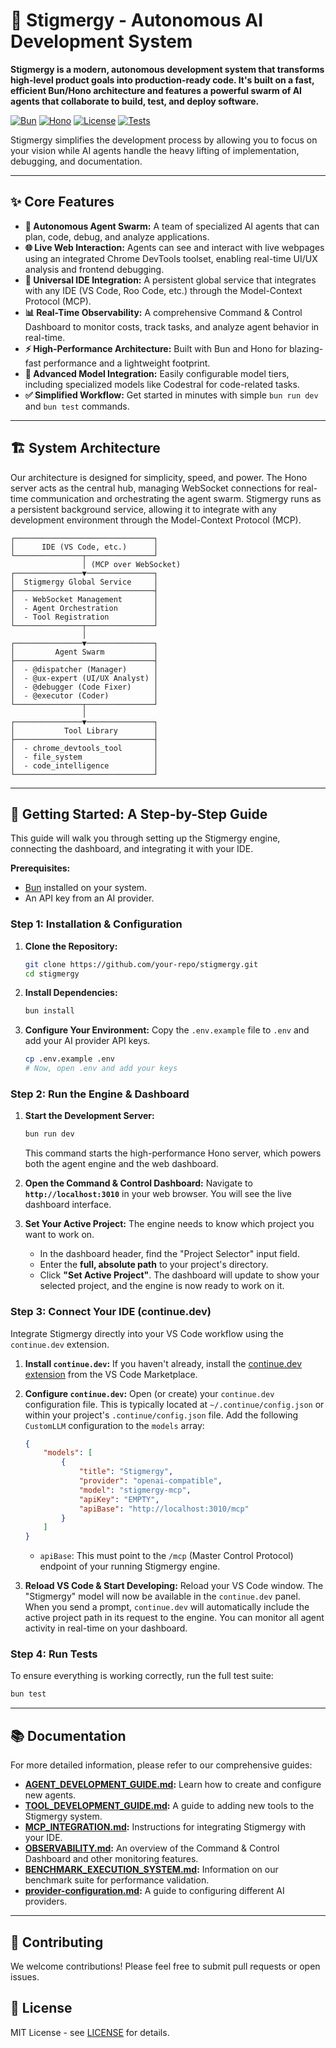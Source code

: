 # 🚀 Stigmergy - Autonomous AI Development System

**Stigmergy is a modern, autonomous development system that transforms high-level product goals into production-ready code. It's built on a fast, efficient Bun/Hono architecture and features a powerful swarm of AI agents that collaborate to build, test, and deploy software.**

[![Bun](https://img.shields.io/badge/Bun-1.x-yellow.svg)](https://bun.sh/)
[![Hono](https://img.shields.io/badge/Hono-4.x-orange.svg)](https://hono.dev/)
[![License](https://img.shields.io/badge/License-MIT-blue.svg)](LICENSE)
[![Tests](https://img.shields.io/badge/Tests-Passing-brightgreen.svg)](#-testing)

Stigmergy simplifies the development process by allowing you to focus on your vision while AI agents handle the heavy lifting of implementation, debugging, and documentation.

---

## ✨ Core Features

-   **🤖 Autonomous Agent Swarm:** A team of specialized AI agents that can plan, code, debug, and analyze applications.
-   **🌐 Live Web Interaction:** Agents can see and interact with live webpages using an integrated Chrome DevTools toolset, enabling real-time UI/UX analysis and frontend debugging.
-   **🔌 Universal IDE Integration:** A persistent global service that integrates with any IDE (VS Code, Roo Code, etc.) through the Model-Context Protocol (MCP).
-   **📊 Real-Time Observability:** A comprehensive Command & Control Dashboard to monitor costs, track tasks, and analyze agent behavior in real-time.
-   **⚡️ High-Performance Architecture:** Built with Bun and Hono for blazing-fast performance and a lightweight footprint.
-   **🧠 Advanced Model Integration:** Easily configurable model tiers, including specialized models like Codestral for code-related tasks.
-   **✅ Simplified Workflow:** Get started in minutes with simple `bun run dev` and `bun test` commands.

---

## 🏗️ System Architecture

Our architecture is designed for simplicity, speed, and power. The Hono server acts as the central hub, managing WebSocket connections for real-time communication and orchestrating the agent swarm. Stigmergy runs as a persistent background service, allowing it to integrate with any development environment through the Model-Context Protocol (MCP).

```
┌───────────────────────────────┐
│      IDE (VS Code, etc.)      │
└───────────────┬───────────────┘
                │ (MCP over WebSocket)
┌───────────────▼───────────────┐
│  Stigmergy Global Service     │
├───────────────────────────────┤
│  - WebSocket Management       │
│  - Agent Orchestration        │
│  - Tool Registration          │
└───────────────┬───────────────┘
                │
┌───────────────▼───────────────┐
│         Agent Swarm           │
├───────────────────────────────┤
│  - @dispatcher (Manager)      │
│  - @ux-expert (UI/UX Analyst) │
│  - @debugger (Code Fixer)     │
│  - @executor (Coder)          │
└───────────────┬───────────────┘
                │
┌───────────────▼───────────────┐
│           Tool Library        │
├───────────────────────────────┤
│  - chrome_devtools_tool       │
│  - file_system                │
│  - code_intelligence          │
└───────────────────────────────┘
```

---

## 🚀 Getting Started: A Step-by-Step Guide

This guide will walk you through setting up the Stigmergy engine, connecting the dashboard, and integrating it with your IDE.

**Prerequisites:**
*   [Bun](https://bun.sh/) installed on your system.
*   An API key from an AI provider.

### **Step 1: Installation & Configuration**

1.  **Clone the Repository:**
    ```bash
    git clone https://github.com/your-repo/stigmergy.git
    cd stigmergy
    ```

2.  **Install Dependencies:**
    ```bash
    bun install
    ```

3.  **Configure Your Environment:**
    Copy the `.env.example` file to `.env` and add your AI provider API keys.
    ```bash
    cp .env.example .env
    # Now, open .env and add your keys
    ```

### **Step 2: Run the Engine & Dashboard**

1.  **Start the Development Server:**
    ```bash
    bun run dev
    ```
    This command starts the high-performance Hono server, which powers both the agent engine and the web dashboard.

2.  **Open the Command & Control Dashboard:**
    Navigate to **`http://localhost:3010`** in your web browser. You will see the live dashboard interface.

3.  **Set Your Active Project:**
    The engine needs to know which project you want to work on.
    *   In the dashboard header, find the "Project Selector" input field.
    *   Enter the **full, absolute path** to your project's directory.
    *   Click **"Set Active Project"**. The dashboard will update to show your selected project, and the engine is now ready to work on it.

### **Step 3: Connect Your IDE (continue.dev)**

Integrate Stigmergy directly into your VS Code workflow using the `continue.dev` extension.

1.  **Install `continue.dev`:**
    If you haven't already, install the [continue.dev extension](https://marketplace.visualstudio.com/items?itemName=Continue.continue) from the VS Code Marketplace.

2.  **Configure `continue.dev`:**
    Open (or create) your `continue.dev` configuration file. This is typically located at `~/.continue/config.json` or within your project's `.continue/config.json` file. Add the following `CustomLLM` configuration to the `models` array:

    ```json
    {
        "models": [
            {
                "title": "Stigmergy",
                "provider": "openai-compatible",
                "model": "stigmergy-mcp",
                "apiKey": "EMPTY",
                "apiBase": "http://localhost:3010/mcp"
            }
        ]
    }
    ```
    *   `apiBase`: This must point to the `/mcp` (Master Control Protocol) endpoint of your running Stigmergy engine.

3.  **Reload VS Code & Start Developing:**
    Reload your VS Code window. The "Stigmergy" model will now be available in the `continue.dev` panel. When you send a prompt, `continue.dev` will automatically include the active project path in its request to the engine. You can monitor all agent activity in real-time on your dashboard.

### **Step 4: Run Tests**
To ensure everything is working correctly, run the full test suite:
```bash
bun test
```

---

## 📚 Documentation

For more detailed information, please refer to our comprehensive guides:

-   **[AGENT_DEVELOPMENT_GUIDE.md](./docs/AGENT_DEVELOPMENT_GUIDE.md):** Learn how to create and configure new agents.
-   **[TOOL_DEVELOPMENT_GUIDE.md](./docs/TOOL_DEVELOPMENT_GUIDE.md):** A guide to adding new tools to the Stigmergy system.
-   **[MCP_INTEGRATION.md](./docs/MCP_INTEGRATION.md):** Instructions for integrating Stigmergy with your IDE.
-   **[OBSERVABILITY.md](./docs/OBSERVABILITY.md):** An overview of the Command & Control Dashboard and other monitoring features.
-   **[BENCHMARK_EXECUTION_SYSTEM.md](./docs/BENCHMARK_EXECUTION_SYSTEM.md):** Information on our benchmark suite for performance validation.
-   **[provider-configuration.md](./docs/provider-configuration.md):** A guide to configuring different AI providers.

---

## 🤝 Contributing

We welcome contributions! Please feel free to submit pull requests or open issues.

## 📜 License

MIT License - see [LICENSE](LICENSE) for details.